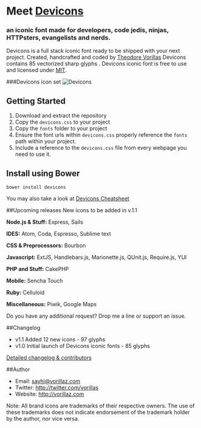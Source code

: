 # Meet  [Devicons](http://vorillaz.github.io/devicons/)
### an iconic font made for developers, code jedis, ninjas, HTTPsters, evangelists and nerds.


Devicons is a full stack iconic font ready to be shipped with your next project. Created, handcrafted and coded by [Theodore Vorillas](http://twitter.com/vorillas) Devicons contains 85 vectorized sharp glyphs .
Devicons iconic font is free to use and licensed under [MIT](http://opensource.org/licenses/MIT).  


###Devicons icon set
![Devicons](http://i.imgur.com/3O7xgpt.png)


## Getting Started

 1. Download and extract the repository
 2. Copy the `devicons.css` to your project
 3. Copy the `fonts` folder to your project
 4. Ensure the font urls within `devicons.css` properly reference the `fonts` path within your project.
 5. Include a reference to the `devicons.css` file from every webpage you need to use it.

## Install using Bower

`bower install devicons`


You may also take a look at [Devicons Cheatsheet](http://vorillaz.github.io/devicons/#cheat)

##Upcoming releases
New icons to be added in v.1.1

**Node.js & Stuff:** Express, Sails

**IDES:** Atom, Coda, Espresso, Sublime text

**CSS & Preprocessors:** Bourbon

**Javascript:** ExtJS, Handlebars.js, Marionette.js, QUnit.js, Require.js, YUI

**PHP and Stuff:** CakePHP

**Mobile:** Sencha Touch

**Ruby:** Celluloid

**Miscellaneous:** Piwik, Google Maps

Do you have any additional request? Drop me a line or support an issue.



##Changelog
- v1.1 Added 12 new icons - 97 glyphs 
- v1.0 Initial launch of Devicons iconic fonts - 85 glyphs 


[Detailed changelog & contributors](/CHANGELOG.md)

##Author
- Email: sayhi@vorillaz.com
- Twitter: http://twitter.com/vorillas
- Website: http://vorillaz.com

Note: All brand icons are trademarks of their respective owners. The use of these trademarks does not indicate endorsement of the trademark holder by the author, nor vice versa.
